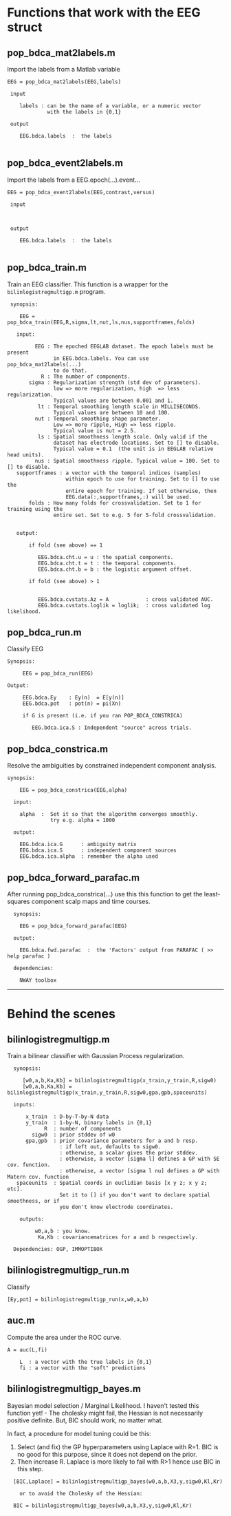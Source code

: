 # Functions that work with the EEG struct #

## pop\_bdca\_mat2labels.m ##

Import the labels from a Matlab variable

```
EEG = pop_bdca_mat2labels(EEG,labels)

 input

    labels : can be the name of a variable, or a numeric vector
             with the labels in {0,1}

 output

    EEG.bdca.labels  :  the labels
 
```

## pop\_bdca\_event2labels.m ##

Import the labels from a EEG.epoch(...).event...

```
EEG = pop_bdca_event2labels(EEG,contrast,versus)

 input

    

 output

    EEG.bdca.labels  :  the labels
 
```

## pop\_bdca\_train.m ##

Train an EEG classifier. This function is a wrapper for the `bilinlogistregmultigp.m` program.

```
 synopsis:
 
    EEG = pop_bdca_train(EEG,R,sigma,lt,nut,ls,nus,supportframes,folds)
 
   input:
 
         EEG : The epoched EEGLAB dataset. The epoch labels must be present
               in EEG.bdca.labels. You can use pop_bdca_mat2labels(...) 
               to do that.
           R : The number of components.
       sigma : Regularization strength (std dev of parameters).
               low => more regularization, high  => less regularization.
               Typical values are between 0.001 and 1.
          lt : Temporal smoothing length scale in MILLISECONDS.
               Typical values are between 10 and 100.
         nut : Temporal smoothing shape parameter.
               Low => more ripple, High => less ripple.
               Typical value is nut = 2.5.
          ls : Spatial smoothness length scale. Only valid if the
               dataset has electrode locations. Set to [] to disable.
               Typical value = 0.1  (the unit is in EEGLAB relative head units).
         nus : Spatial smoothness ripple. Typical value = 100. Set to [] to disable.
   supportframes : a vector with the temporal indices (samples) 
                   within epoch to use for training. Set to [] to use the 
                   entire epoch for training. If set otherwise, then 
                   EEG.data(:,supportframes,:) will be used.
       folds : How many folds for crossvalidation. Set to 1 for training using the
               entire set. Set to e.g. 5 for 5-fold crossvalidation.
 
 
   output:
 
       if fold (see above) == 1
 
          EEG.bdca.cht.u = u : the spatial components.
          EEG.bdca.cht.t = t : the temporal components.
          EEG.bdca.cht.b = b : the logistic argument offset.
 
       if fold (see above) > 1
 
 
          EEG.bdca.cvstats.Az = A            : cross validated AUC.
          EEG.bdca.cvstats.loglik = loglik;  : cross validated log likelihood.

```

## pop\_bdca\_run.m ##

Classify EEG

```
Synopsis:

     EEG = pop_bdca_run(EEG)

Output:
 
     EEG.bdca.Ey    : Ey(n)  = E[y(n)]
     EEG.bdca.pot   : pot(n) = pi(Xn)
 
     if G is present (i.e. if you ran POP_BDCA_CONSTRICA)
 
        EEG.bdca.ica.S : Independent "source" across trials. 
```

## pop\_bdca\_constrica.m ##

Resolve the ambiguities by constrained independent component analysis.

```
synopsis:
 
    EEG = pop_bdca_constrica(EEG,alpha)
 
  input:
 
    alpha  :  Set it so that the algorithm converges smoothly.
              try e.g. alpha = 1000 
 
  output:
 
    EEG.bdca.ica.G      : ambiguity matrix
    EEG.bdca.ica.S      : independent component sources
    EEG.bdca.ica.alpha  : remember the alpha used
```

## pop\_bdca\_forward\_parafac.m ##

After running pop\_bdca\_constrica(...) use this this function to get the least-squares component scalp maps and time courses.

```
  synopsis:
 
    EEG = pop_bdca_forward_parafac(EEG)
 
  output:
 
    EEG.bdca.fwd.parafac  :  the 'Factors' output from PARAFAC ( >> help parafac )
 
  dependencies:
 
    NWAY toolbox
```



---


# Behind the scenes #

## bilinlogistregmultigp.m ##

Train a bilinear classifier with Gaussian Process regularization.

```
  synopsis:
 
     [w0,a,b,Ka,Kb] = bilinlogistregmultigp(x_train,y_train,R,sigw0)
     [w0,a,b,Ka,Kb] = bilinlogistregmultigp(x_train,y_train,R,sigw0,gpa,gpb,spaceunits)
 
  inputs:
 
      x_train  : D-by-T-by-N data
      y_train  : 1-by-N, binary labels in {0,1}
            R  : number of components
        sigw0  : prior stddev of w0
      gpa,gpb  : prior covariance parameters for a and b resp.
                 : if left out, defaults to sigw0.
                 : otherwise, a scalar gives the prior stddev.
                 : otherwise, a vector [sigma l] defines a GP with SE cov. function.
                 : otherwise, a vector [sigma l nu] defines a GP with Matern cov. function
   spaceunits  : Spatial coords in euclidian basis [x y z; x y z; etc].
                 Set it to [] if you don't want to declare spatial smoothness, or if
                 you don't know electrode coordinates.
 
    outputs:
 
         w0,a,b : you know.
          Ka,Kb : covariancematrices for a and b respectively.  
 
  Dependencies: OGP, IMMOPTIBOX
```

## bilinlogistregmultigp\_run.m ##

Classify

```
[Ey,pot] = bilinlogistregmultigp_run(x,w0,a,b)
```

## auc.m ##

Compute the area under the ROC curve.

```
A = auc(L,fi)
 
    L  : a vector with the true labels in {0,1}
    fi : a vector with the "soft" predictions
```

## bilinlogistregmultigp\_bayes.m ##

Bayesian model selection / Marginal Likelihood. I haven't tested this function yet! - The cholesky might fail, the Hessian is not necessarily positive definite. But, BIC should work, no matter what.

In fact, a procedure for model tuning could be this:


  1. Select (and fix) the GP hyperparameters using Laplace with R=1. BIC is no good for this purpose, since it does not depend on the prior.
  1. Then increase R. Laplace is more likely to fail with R>1 hence use BIC in this step.

```
  [BIC,Laplace] = bilinlogistregmultigp_bayes(w0,a,b,X3,y,sigw0,Kl,Kr)
 
    or to avoid the Cholesky of the Hessian:
 
  BIC = bilinlogistregmultigp_bayes(w0,a,b,X3,y,sigw0,Kl,Kr)
```